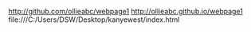 http://github.com/ollieabc/webpage1
http://ollieabc.github.io/webpage1
file:///C:/Users/DSW/Desktop/kanyewest/index.html
